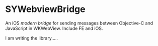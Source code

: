 # SYWebviewBridge

An iOS *modern bridge* for sending messages between Objective-C and JavaScript in WKWebView. Include FE and iOS.

I am writing the library.....
